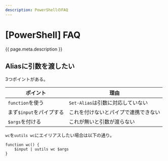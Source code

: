 ```yaml
---
description: PowerShellのFAQ
---
```


# [PowerShell] FAQ

{{ page.meta.description }}


Aliasに引数を渡したい
---------------------

3つポイントがある。

| ポイント                 | 理由                                 |
| ------------------------ | ------------------------------------ |
| `function`を使う         | `Set-Alias`は引数に対応していない    |
| まず`$input`をパイプする | これを付けないとパイプで連携できない |
| `$args`を付ける          | これが無いと引数が渡らない           |

`wc`を`uutils wc`にエイリアスしたい場合は以下の通り。

```
function wc() {
    $input | uutils wc $args
}
```

